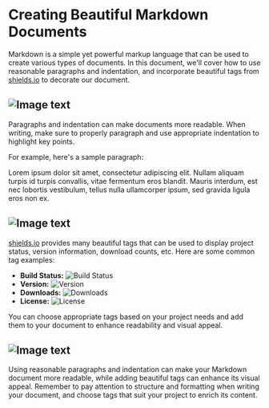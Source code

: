 # Creating Beautiful Markdown Documents

Markdown is a simple yet powerful markup language that can be used to create various types of documents. In this document, we'll cover how to use reasonable paragraphs and indentation, and incorporate beautiful tags from [shields.io](https://shields.io/) to decorate our document.

## ![Image text](https://img.shields.io/badge/Use%20paragtaph%20-blue?style=for-the-badge&logo=javascript)

Paragraphs and indentation can make documents more readable. When writing, make sure to properly paragraph and use appropriate indentation to highlight key points.

For example, here's a sample paragraph:

Lorem ipsum dolor sit amet, consectetur adipiscing elit. Nullam aliquam turpis id turpis convallis, vitae fermentum eros blandit. Mauris interdum, est nec lobortis vestibulum, tellus nulla ullamcorper ipsum, sed gravida ligula eros non ex.

## ![Image text](https://img.shields.io/badge/Beautiful%20Tags%20-grey?style=for-the-badge&logo=javascript)
[shields.io](https://shields.io/) provides many beautiful tags that can be used to display project status, version information, download counts, etc. Here are some common tag examples:

- **Build Status:** ![Build Status](https://img.shields.io/badge/Build-Passing-brightgreen)
- **Version:** ![Version](https://img.shields.io/badge/Version-1.0-blue)
- **Downloads:** ![Downloads](https://img.shields.io/badge/Downloads-100K-orange)
- **License:** ![License](https://img.shields.io/badge/License-MIT-yellow)

You can choose appropriate tags based on your project needs and add them to your document to enhance readability and visual appeal.

## ![Image text](https://img.shields.io/badge/Conclusion-grey?style=for-the-badge&logo=bitcoin)
Using reasonable paragraphs and indentation can make your Markdown document more readable, while adding beautiful tags can enhance its visual appeal. Remember to pay attention to structure and formatting when writing your document, and choose tags that suit your project to enrich its content.
